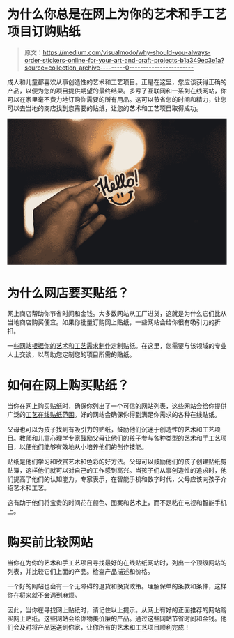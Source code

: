 # 为什么你总是在网上为你的艺术和手工艺项目订购贴纸

> 原文：<https://medium.com/visualmodo/why-should-you-always-order-stickers-online-for-your-art-and-craft-projects-b1a349ec3e1a?source=collection_archive---------0----------------------->

成人和儿童都喜欢从事创造性的艺术和工艺项目。正是在这里，您应该获得正确的产品，以便为您的项目提供期望的最终结果。多亏了互联网和一系列在线网站，你可以在家里毫不费力地订购你需要的所有用品。这可以节省您的时间和精力，让您可以去当地的商店找到您需要的贴纸，让您的艺术和工艺项目取得成功。

![](img/7ccd3e04c7d61f99bee1d174c29fa6a3.png)

# 为什么网店要买贴纸？

网上商店帮助你节省时间和金钱。大多数网站从工厂进货，这就是为什么它们比从当地商店购买便宜。如果你批量订购网上贴纸，一些网站会给你很有吸引力的折扣。

一些[网站根据你的艺术和工艺需求制作](https://visualmodo.com/blog/)定制贴纸。在这里，您需要与该领域的专业人士交谈，以帮助您定制您的项目所需的贴纸。

# 如何在网上购买贴纸？

当你在网上购买贴纸时，确保你列出了一个可信的网站列表，这些网站会给你提供广泛的[工艺在线贴纸范围](https://www.craftonline.com.au/pages/stickers)。好的网站会确保你得到满足你需求的各种在线贴纸。

父母也可以为孩子找到有吸引力的贴纸，鼓励他们沉迷于创造性的艺术和工艺项目。教师和儿童心理学专家鼓励父母让他们的孩子参与各种类型的艺术和手工艺项目，以便他们能够有效地从小培养他们的创作技能。

贴纸是他们学习和欣赏艺术和色彩的好方法。父母可以鼓励他们的孩子创建贴纸剪贴簿，这样他们就可以对自己的工作感到高兴。当孩子们从事创造性的追求时，他们提高了他们的认知能力。专家表示，在智能手机和数字时代，父母应该向孩子介绍艺术和工艺。

这有助于他们将宝贵的时间花在颜色、图案和艺术上，而不是粘在电视和智能手机上。

# 购买前比较网站

当你在为你的艺术和手工艺项目寻找最好的在线贴纸网站时，列出一个顶级网站的列表，并比较它们上面的产品。检查产品描述和价格。

一个好的网站也会有一个无障碍的退货和换货政策。理解保单的条款和条件，这样你在将来就不会遇到麻烦。

因此，当你在寻找网上贴纸时，请记住以上提示。从网上有好的正面推荐的网站购买网上贴纸。这些网站会给你物美价廉的产品。通过这些网站节省时间和金钱。他们会及时将产品运送到你家，让你所有的艺术和工艺项目顺利完成！